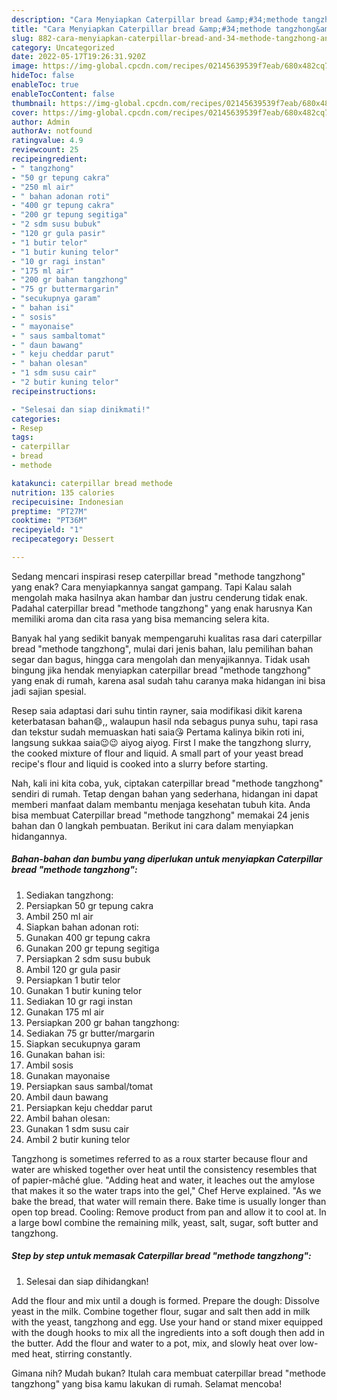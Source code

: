 ```yaml
---
description: "Cara Menyiapkan Caterpillar bread &amp;#34;methode tangzhong&amp;#34; yang Menggugah Selera, Buat Buka Puasa Bikin Ngiler"
title: "Cara Menyiapkan Caterpillar bread &amp;#34;methode tangzhong&amp;#34; yang Menggugah Selera, Buat Buka Puasa Bikin Ngiler"
slug: 882-cara-menyiapkan-caterpillar-bread-and-34-methode-tangzhong-and-34-yang-menggugah-selera-buat-buka-puasa-bikin-ngiler
category: Uncategorized
date: 2022-05-17T19:26:31.920Z
image: https://img-global.cpcdn.com/recipes/02145639539f7eab/680x482cq70/caterpillar-bread-methode-tangzhong-foto-resep-utama.jpg
hideToc: false
enableToc: true
enableTocContent: false
thumbnail: https://img-global.cpcdn.com/recipes/02145639539f7eab/680x482cq70/caterpillar-bread-methode-tangzhong-foto-resep-utama.jpg
cover: https://img-global.cpcdn.com/recipes/02145639539f7eab/680x482cq70/caterpillar-bread-methode-tangzhong-foto-resep-utama.jpg
author: Admin
authorAv: notfound
ratingvalue: 4.9
reviewcount: 25
recipeingredient:
- " tangzhong"
- "50 gr tepung cakra"
- "250 ml air"
- " bahan adonan roti"
- "400 gr tepung cakra"
- "200 gr tepung segitiga"
- "2 sdm susu bubuk"
- "120 gr gula pasir"
- "1 butir telor"
- "1 butir kuning telor"
- "10 gr ragi instan"
- "175 ml air"
- "200 gr bahan tangzhong"
- "75 gr buttermargarin"
- "secukupnya garam"
- " bahan isi"
- " sosis"
- " mayonaise"
- " saus sambaltomat"
- " daun bawang"
- " keju cheddar parut"
- " bahan olesan"
- "1 sdm susu cair"
- "2 butir kuning telor"
recipeinstructions:

- "Selesai dan siap dinikmati!"
categories:
- Resep
tags:
- caterpillar
- bread
- methode

katakunci: caterpillar bread methode 
nutrition: 135 calories
recipecuisine: Indonesian
preptime: "PT27M"
cooktime: "PT36M"
recipeyield: "1"
recipecategory: Dessert

---
```



Sedang mencari inspirasi resep caterpillar bread &#34;methode tangzhong&#34; yang enak? Cara menyiapkannya sangat gampang. Tapi Kalau salah mengolah maka hasilnya akan hambar dan justru cenderung tidak enak. Padahal caterpillar bread &#34;methode tangzhong&#34; yang enak harusnya Kan memiliki aroma dan cita rasa yang bisa memancing selera kita.


Banyak hal yang sedikit banyak mempengaruhi kualitas rasa dari caterpillar bread &#34;methode tangzhong&#34;, mulai dari jenis bahan, lalu pemilihan bahan segar dan bagus, hingga cara mengolah dan menyajikannya. Tidak usah bingung jika hendak menyiapkan caterpillar bread &#34;methode tangzhong&#34; yang enak di rumah, karena asal sudah tahu caranya maka hidangan ini bisa jadi sajian spesial.

Resep saia adaptasi dari suhu tintin rayner, saia modifikasi dikit karena keterbatasan bahan😄,, walaupun hasil nda sebagus punya suhu, tapi rasa dan tekstur sudah memuaskan hati saia😘 Pertama kalinya bikin roti ini, langsung sukkaa saia😉😉 aiyog aiyog. First I make the tangzhong slurry, the cooked mixture of flour and liquid. A small part of your yeast bread recipe&#39;s flour and liquid is cooked into a slurry before starting.


Nah, kali ini kita coba, yuk, ciptakan caterpillar bread &#34;methode tangzhong&#34; sendiri di rumah. Tetap dengan bahan yang sederhana, hidangan ini dapat memberi manfaat dalam membantu menjaga kesehatan tubuh kita. Anda bisa membuat Caterpillar bread &#34;methode tangzhong&#34; memakai 24 jenis bahan dan 0 langkah pembuatan. Berikut ini cara dalam menyiapkan hidangannya.

<!--inarticleads1-->

##### Bahan-bahan dan bumbu yang diperlukan untuk menyiapkan Caterpillar bread &#34;methode tangzhong&#34;:

1. Sediakan  tangzhong:
1. Persiapkan 50 gr tepung cakra
1. Ambil 250 ml air
1. Siapkan  bahan adonan roti:
1. Gunakan 400 gr tepung cakra
1. Gunakan 200 gr tepung segitiga
1. Persiapkan 2 sdm susu bubuk
1. Ambil 120 gr gula pasir
1. Persiapkan 1 butir telor
1. Gunakan 1 butir kuning telor
1. Sediakan 10 gr ragi instan
1. Gunakan 175 ml air
1. Persiapkan 200 gr bahan tangzhong:
1. Sediakan 75 gr butter/margarin
1. Siapkan secukupnya garam
1. Gunakan  bahan isi:
1. Ambil  sosis
1. Gunakan  mayonaise
1. Persiapkan  saus sambal/tomat
1. Ambil  daun bawang
1. Persiapkan  keju cheddar parut
1. Ambil  bahan olesan:
1. Gunakan 1 sdm susu cair
1. Ambil 2 butir kuning telor


Tangzhong is sometimes referred to as a roux starter because flour and water are whisked together over heat until the consistency resembles that of papier-mâché glue. &#34;Adding heat and water, it leaches out the amylose that makes it so the water traps into the gel,&#34; Chef Herve explained. &#34;As we bake the bread, that water will remain there. Bake time is usually longer than open top bread. Cooling: Remove product from pan and allow it to cool at. In a large bowl combine the remaining milk, yeast, salt, sugar, soft butter and tangzhong. 

<!--inarticleads2-->

##### Step by step untuk memasak Caterpillar bread &#34;methode tangzhong&#34;:


1. Selesai dan siap dihidangkan!

Add the flour and mix until a dough is formed. Prepare the dough: Dissolve yeast in the milk. Combine together flour, sugar and salt then add in milk with the yeast, tangzhong and egg. Use your hand or stand mixer equipped with the dough hooks to mix all the ingredients into a soft dough then add in the butter. Add the flour and water to a pot, mix, and slowly heat over low-med heat, stirring constantly. 

Gimana nih? Mudah bukan? Itulah cara membuat caterpillar bread &#34;methode tangzhong&#34; yang bisa kamu lakukan di rumah. Selamat mencoba!
